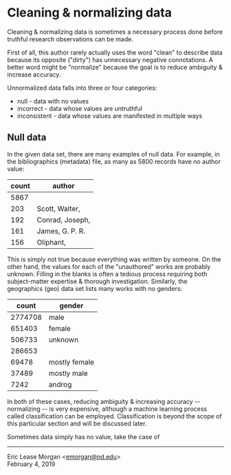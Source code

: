 # Cleaning &amp; normalizing data

Cleaning &amp; normalizing data is sometimes a necessary process done before truthful research observations can be made.

First of all, this author rarely actually uses the word "clean" to describe data because its opposite ("dirty") has unnecessary negative connotations. A better word might be "normalize" because the goal is to reduce ambiguity &amp; increase accuracy. 

Unnormalized data falls into three or four categories:

  * null - data with no values
  * incorrect - data whose values are untruthful
  * inconsistent - data whose values are manifested in multiple ways

## Null data

In the given data set, there are many examples of null data. For example, in the bibliographics (metadata) file, as many as 5800 records have no author value:

| count  | author          | 
|--------|-----------------|
| 5867   |                 |
| 203    | Scott, Walter,  |
| 192    | Conrad, Joseph, |
| 161    | James, G. P. R. |
| 156    | Oliphant,       |

This is simply not true because everything was written by someone. On the other hand, the values for each of the "unauthored" works are probably unknown. Filling in the blanks is often a tedious process requiring both subject-matter expertise &amp; thorough investigation. Similarly, the geographics (geo) data set lists many works with no genders:

| count   | gender        | 
|---------|---------------|
| 2774708 | male          |
| 651403  | female        |
| 506733  | unknown       |
| 286653  |               |
| 69478   | mostly female |
| 37489   | mostly male   |
| 7242    | androg        |

In both of these cases, reducing ambiguity &amp; increasing accuracy -- normalizing -- is very expensive, although a machine learning process called classification can be employed. Classification is beyond the scope of this particular section and will be discussed later.

Sometimes data simply has no value, take the case of 


---  
Eric Lease Morgan &lt;emorgan@nd.edu&gt;   
February 4, 2019